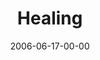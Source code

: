---
layout: message
category: message
series: "Hard Work"
title: "Healing"
date: 2006-06-17-00-00
message_id: 64
sc-permalink-url: "http://soundcloud.com/crdschurch/healing-1"
audio: "http://s3.amazonaws.com/crossroads-media/messages/audio/Hard_Work_01_Healing_06-18-06_Tome.mp3"
audio-duration: "38:26"
tag: 
 - healing
 - finger
 - saw
 - heal
 - process
 - healed
 - tome
explicit: false
---